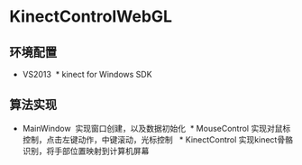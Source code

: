  KinectControlWebGL
======================
环境配置
---------------------- 
 * VS2013
  * kinect for Windows SDK   

算法实现
-----------------------
  *  MainWindow  实现窗口创建，以及数据初始化 
  * MouseControl 实现对鼠标控制，点击左键动作，中键滚动，光标控制
   * KinectControl 实现kinect骨骼识别，将手部位置映射到计算机屏幕
   
